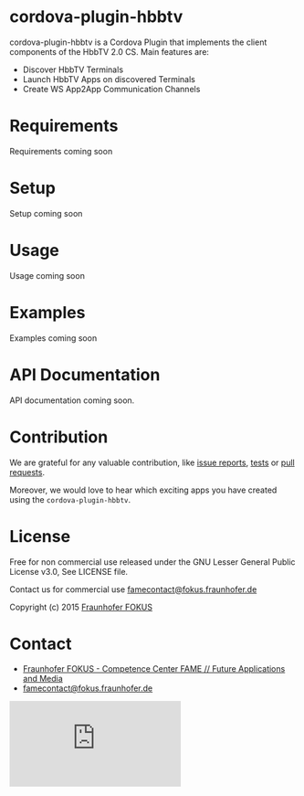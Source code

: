 cordova-plugin-hbbtv
======================

cordova-plugin-hbbtv is a Cordova Plugin that implements the client components of the HbbTV 2.0 CS. Main features are:
* Discover HbbTV Terminals 
* Launch HbbTV Apps on discovered Terminals
* Create WS App2App Communication Channels 

Requirements
===========

Requirements coming soon

Setup
=====

Setup coming soon

Usage
=====

Usage coming soon

Examples
========

Examples coming soon

API Documentation
=================

API documentation coming soon.

Contribution
============

We are grateful for any valuable contribution, like [issue reports](https://github.com/fraunhoferfokus/cordova-plugin-hbbtv/issues),
[tests](https://github.com/fraunhoferfokus/cordova-plugin-hbbtv/tree/master/test) or [pull requests](https://github.com/fraunhoferfokus/cordova-plugin-hbbtv/pulls).

Moreover, we would love to hear which exciting apps you have created using the `cordova-plugin-hbbtv`.

License
=======

Free for non commercial use released under the GNU Lesser General Public License v3.0, See LICENSE file.

Contact us for commercial use <famecontact@fokus.fraunhofer.de>

Copyright (c) 2015 [Fraunhofer FOKUS](https://www.fokus.fraunhofer.de/)

Contact
=======

* [Fraunhofer FOKUS - Competence Center FAME // Future Applications and Media](http://www.fokus.fraunhofer.de/fame)
* <famecontact@fokus.fraunhofer.de>

![Fraunhofer FOKUS](https://famalytics.fokus.fraunhofer.de/piwik.php?idsite=19&rec=1&action_name=cordova-plugin-hbbtv-readme)

[hbbtv20spec]: http://hbbtv.org/pages/about_hbbtv/HbbTV_specification_2_0.pdf
[dial-reg]: http://www.dial-multiscreen.org/dial-registry/namespace-database#TOC-Registered-Names